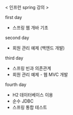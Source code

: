 < 인프런 spring 강의 >

first day
  - 스프링 웹 개바 기초

second day
  - 회원 관리 예제 (백엔드 개발)

third day
  - 스프링 빈과 의존관계
  - 회원 관리 예제 - 웹 MVC 개발

fourth day
  - H2 데이터베이스 이용
  - 순수 JDBC
  - 스프링 통합 테스트
